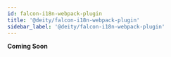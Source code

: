 ```yaml
---
id: falcon-i18n-webpack-plugin
title: '@deity/falcon-i18n-webpack-plugin'
sidebar_label: '@deity/falcon-i18n-webpack-plugin'
---
```


**Coming Soon**
